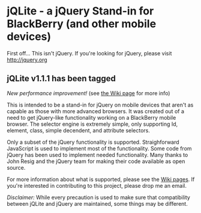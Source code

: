 # jQLite - a jQuery Stand-in for BlackBerry (and other mobile devices) #

First off... This isn't jQuery.  If you're looking for jQuery, please visit http://jquery.org

## jQLite v1.1.1 has been tagged ##

_New performance improvement!_ (see [the Wiki page](http://code.google.com/p/jqlite/wiki/PerformanceImprovement) for more info)

This is intended to be a stand-in for jQuery on mobile devices that aren't as capable as those with more advanced browsers.  It was created out of a need to get jQuery-like functionality working on a BlackBerry mobile browser.  The selector engine is extremely simple, only supporting Id, element, class, simple decendent, and attribute selectors.

Only a subset of the jQuery functionality is supported.  Straighforward JavaScript is used to implement most of the functionality.  Some code from jQuery has been used to implement needed functionality.  Many thanks to John Resig and the jQuery team for making their code available as open source.

For more information about what is supported, please see the [Wiki pages](http://code.google.com/p/jqlite/w/list).  If you're interested in contributing to this project, please drop me an email.

_Disclaimer:_ While every precaution is used to make sure that compatibility between jQLite and jQuery are maintained, some things may be different.